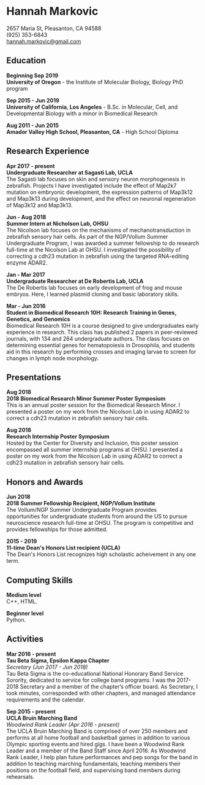 # Hannah Markovic

2657 Maria St, Pleasanton, CA 94588 <br>
(925) 353-6843 <br>
hannah.markovic@gmail.com  <br>

## Education

**Beginning Sep 2019** <br>
**University of Oregon** - the Institute of Molecular Biology, Biology PhD program  

**Sep 2015 - Jun 2019** <br>
**University of California, Los Angeles** - B.Sc. in Molecular, Cell, and Developmental Biology
with a minor in Biomedical Research    

**Aug 2011 - Jun 2015** <br>
**Amador Valley High School, Pleasanton, CA** - High School Diploma 

## Research Experience

**Apr 2017 - present** <br>
**Undergraduate Researcher at Sagasti Lab, UCLA** <br>
The Sagasti lab focuses on skin and
 sensory neuron morphogenesis in zebrafish. Projects I have investigated include the
 effect of Map2k7 mutation on embryonic development, the expression
 patterns of Map3k12 and Map3k13 during development, and the
 effect on neuronal regeneration of Map3k12 and Map3k13.

**Jun - Aug 2018** <br>
**Summer Intern at Nicholson Lab, OHSU** <br>
  The Nicolson lab focuses on the mechanisms of mechanotransduction
in zebrafish sensory hair cells. As part of the NGP/Vollum Summer
Undergraduate Program, I was awarded a summer fellowship to do
research full-time at the Nicolson Lab at OHSU. I investigated the
possibility of correcting a cdh23 mutation in zebrafish using the
targeted RNA-editing enzyme ADAR2.

**Jan - Mar 2017** <br>
**Undergraduate Researcher at De Robertis Lab, UCLA** <br>
The De Robertis lab focuses on early development of frog and mouse
embryos. Here, I learned plasmid cloning and basic laboratory skills. 

**Mar - Jun 2016** <br>
**Student in Biomedical Research 10H: Research Training in Genes, Genetics, and Genomics** <br>
Biomedical Research 10H is a course designed to give undergraduates
early experience in research. This class has published 2 papers in
peer-reviewed journals, with 134 and 264 undergraduate authors. The
class focuses on determining essential genes for hematopoiesis in
Drosophila, and students aid in this research by performing crosses
and imaging larvae to screen for changes in lymph node morphology.
  
## Presentations

**Aug 2018**<br>
**2018 Biomedical Research Minor Summer Poster Symposium** <br>
This is an annual poster session for the Biomedical Research Minor.
I presented a poster on my work from the Nicolson Lab in using ADAR2
to correct a cdh23 mutation in zebrafish sensory hair cells. 

**Aug 2018** <br>
**Research Internship Poster Symposium** <br>
Hosted by the Center for Diversity and Inclusion, this poster session
encompassed all summer internship programs at OHSU. I presented a
poster on my work from the Nicolson Lab in using ADAR2 to correct a
cdh23 mutation in zebrafish sensory hair cells.  

## Honors and Awards

**Jun 2018** <br>
**2018 Summer Fellowship Recipient, NGP/Vollum Institute** <br>
The Vollum/NGP Summer Undergraduate Program provides              
opportunities for undergraduate students from around the US to
pursue neuroscience research full-time at OHSU. The program is
competitive and provides fellowships for those admitted. 

**2015 - 2019** <br>
**11-time Dean's Honors List recipient (UCLA)** <br>
The Dean's Honors List recognizes high scholastic acheivement in
any one term.

## Computing Skills

**Medium level** <br>
C++, HTML.

**Beginner level** <br>
Python.

## Activities

**Mar 2016 - present** <br>
**Tau Beta Sigma, Epsilon Kappa Chapter** <br>
*Secretary (Jun 2017 - Jun 2018)* <br>
Tau Beta Sigma is the co-educational National Honorary Band Service
 Sorority, dedicated to service for college band programs. I was the
 2017-2018 Secretary and a member of the chapter’s officer board. 
As Secretary, I took minutes, corresponded with other chapters, 
and managed attendance requirements and the calendar. 

**Sep 2015 - present** <br>
**UCLA Bruin Marching Band** <br>
*Woodwind Rank Leader (Apr 2016 - present)* <br>
The UCLA Bruin Marching Band is comprised of over 250 members and
performs at all home football and basketball games in addition to
various Olympic sporting events and hired gigs. I have been a
Woodwind Rank Leader and a member of the Band Staff since 
April 2016. As Woodwind Rank Leader, I help plan future performances and
pep songs for the band in addition to teaching marching fundamentals,
teaching members their positions on the football field, and 
supervising band members during rehearsals. 